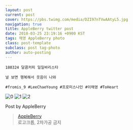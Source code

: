```yaml
---
layout: post
current: post
cover: https://pbs.twimg.com/media/DZI97nTVwAAtyL5.jpg
navigation: true
title: AppleBerry twitter post
date: 2018-03-25 23:19:16 +0900 KST
tags: 채영 AppleBerry photo
class: post-template
subclass: post tag-photo
author: auto-posting
---
```


```  
180324 달콤커피 일일바리스타   
  
널 보면 행복해서 웃음이 나와  
  
#fromis_9 #LeeChaeYoung #프로미스나인 #이채영 #ToHeart  

```

![0](https://pbs.twimg.com/media/DZI905xUQAY2tgE.jpg)
![1](https://pbs.twimg.com/media/DZI91FPUMAA3PAp.jpg)
![2](https://pbs.twimg.com/media/DZI97nTVwAAtyL5.jpg)


Post by AppleBerry

> [AppleBerry](https://twitter.com/20000514_com)  
  로고크롭, 2차가공 금지